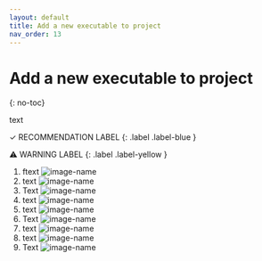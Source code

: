 ```yaml
---
layout: default
title: Add a new executable to project
nav_order: 13
---
```


# Add a new executable to project
{: no-toc}


text

✓ RECOMMENDATION LABEL
{: .label .label-blue }

⚠ WARNING LABEL 
{: .label .label-yellow }


1. ftext
![image-name](url?raw=true "alt text here") 
2. text
![image-name](url?raw=true "alt text here") 
3. Text
![image-name](url?raw=true "alt text here")
4. text
![image-name](url?raw=true "alt text here") 
5. text
![image-name](url?raw=true "alt text here") 
6. Text
![image-name](url?raw=true "alt text here")
7. text
![image-name](url?raw=true "alt text here") 
8. text
![image-name](url?raw=true "alt text here") 
9. Text
![image-name](url?raw=true "alt text here")

